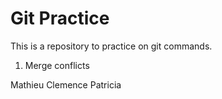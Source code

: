 # Git Practice


This is a repository to practice on git commands.
1. Merge conflicts

Mathieu
Clemence
Patricia
